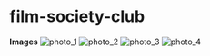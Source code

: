 # film-society-club

**Images**
![photo_1](https://user-images.githubusercontent.com/85998893/214248599-e8e61b31-d162-41e7-88bf-356c42d7d772.jpg)
![photo_2](https://user-images.githubusercontent.com/85998893/214248610-5f92eab4-328c-4a9a-adb5-ac7e34811f48.png)
![photo_3](https://user-images.githubusercontent.com/85998893/214248617-711180c0-3593-4476-930c-a5ab87847c4a.png)
![photo_4](https://user-images.githubusercontent.com/85998893/214248623-ba017257-4c13-42ee-be0b-0d2557a4821c.png)
